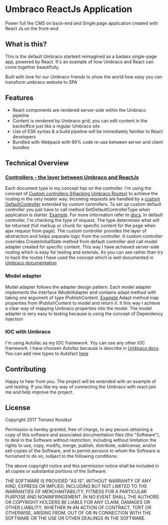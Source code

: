 # Umbraco ReactJs Application 

Power full the CMS on back-end and Single page application created with React Js on the front-end


## What is this?
This is the default Umbraco startekit reimagined as a badass single-page app, powered by React. It's an example of how Umbraco and React can come together beautifully.

Built with love for our Umbraco friends to show the world how easy you can transform umbraco website to SPA

## Features
* React components are rendered server-side within the Umbraco pipeline
* Content is rendered by Umbraco grid, you can edit content in the backoffice just like a regular Umbraco site
* Use of ES6 syntax & a build pipeline will be immediately familiar to React developers 
* Bundled with Webpack with 90% code re-use between server and client bundles



## Technical Overview

### [Controllers - the layer between Umbraco and ReactJs](https://github.com/dzolu/UmbracoWithReactJs/tree/master/UmbracoWithReactJs/Controllers)

Each document type in my concept has on the controller.  I'm using the concept of [Custom controllers (Hijacking Umbraco Routes)](https://our.umbraco.org/documentation/reference/routing/custom-controllers) to achieve the routing in the very neater way. 
Incoming requests are handled by a [custom DefaultController](https://github.com/dzolu/UmbracoWithReactJs/blob/master/UmbracoWithReactJs/Controllers/DefaultController.cs) extended by custom controllers. To set up custom default controller you just have to call method SetDefaultControllerType when application is starter. [Example](https://github.com/dzolu/UmbracoWithReactJs/blob/master/UmbracoWithReactJs/App_Start/UmbracoWithReactJs.cs). For more information refer to [docs](https://our.umbraco.org/documentation/implementation/default-routing/Controller-Selection/). In default controller, I'm checking the type of request. The type determines what will be returned (full markup or chunk for specific content for the page when ajax request from page). The custom controller provides the layer of abstraction and helps separate logic from the controller.  It custom controller overrides CreateInitialState method from default controller and call model adapter created for specific content. This way I have achieved server-side routing which is easy for testing and extends. As you can see rather than try to hack the routes I have used the concept which is well documented in [Umbraco documentation](https://our.umbraco.org/documentation/Reference/Routing/) 


### Model adapter 

Model adapter follows the adapter design pattern. Each model adapter implements the interface IModelAdapter<T> and contains adapt method with taking one argument of type IPublishContent. [Example](https://github.com/dzolu/UmbracoWithReactJs/blob/master/UmbracoWithReactJs/Model%20Adapter/HeroModelAdapter.cs)
Adapt method map properties from IPublishContent to model and return it. It this way I achieve a clear way of mapping Umbraco properties into the model. The model adapter is very easy to testing because is using the concept of Dependency Injection

### IOC with Umbraco

I'm using Autofac as my IOC framework. Yoy can use any other IOC framework. I have choosen Autofac because is describe in [Umbraco docs](https://our.umbraco.org/documentation/reference/using-ioc). You can add new types to Autofact [here](https://github.com/dzolu/UmbracoWithReactJs/blob/master/UmbracoWithReactJs/App_Start/UmbracoWithReactJs.cs) 



## Contributing
Happy to hear from you. The project will be extended with an example of unit testing. If you like my way of connecting the Umbraco with react join me and help improve the project.



## License
Copyright 2017 Tomasz Koszkul

Permission is hereby granted, free of charge, to any person obtaining a copy of this software and associated documentation files (the "Software"), to deal in the Software without restriction, including without limitation the rights to use, copy, modify, merge, publish, distribute, sublicense, and/or sell copies of the Software, and to permit persons to whom the Software is furnished to do so, subject to the following conditions:

The above copyright notice and this permission notice shall be included in all copies or substantial portions of the Software.

THE SOFTWARE IS PROVIDED "AS IS", WITHOUT WARRANTY OF ANY KIND, EXPRESS OR IMPLIED, INCLUDING BUT NOT LIMITED TO THE WARRANTIES OF MERCHANTABILITY, FITNESS FOR A PARTICULAR PURPOSE AND NONINFRINGEMENT. IN NO EVENT SHALL THE AUTHORS OR COPYRIGHT HOLDERS BE LIABLE FOR ANY CLAIM, DAMAGES OR OTHER LIABILITY, WHETHER IN AN ACTION OF CONTRACT, TORT OR OTHERWISE, ARISING FROM, OUT OF OR IN CONNECTION WITH THE SOFTWARE OR THE USE OR OTHER DEALINGS IN THE SOFTWARE.

